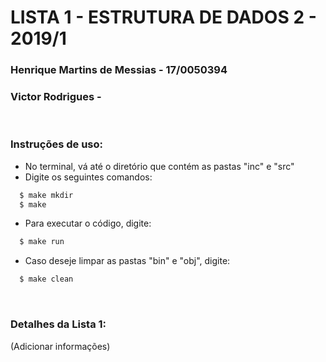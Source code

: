 # LISTA 1 - ESTRUTURA DE DADOS 2 - 2019/1

### Henrique Martins de Messias - 17/0050394
### Victor Rodrigues - 

<br>

### Instruções de uso:

 - No terminal, vá até o diretório que contém as pastas "inc" e "src"
 - Digite os seguintes comandos:

  ```bash
    $ make mkdir
    $ make
  ```

  - Para executar o código, digite:

  ```bash
    $ make run
  ```

  - Caso deseje limpar as pastas "bin" e "obj", digite:

  ```bash
    $ make clean
  ```

<br>

### Detalhes da Lista 1:

(Adicionar informações)
